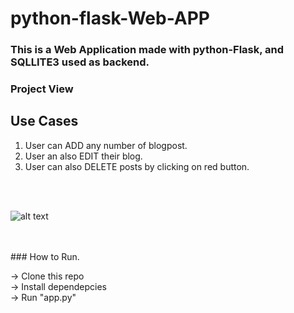 # python-flask-Web-APP

### This is a Web Application made with python-Flask, and SQLLITE3 used as backend.

### Project View

## Use Cases
1. User can ADD any number of blogpost.
2. User an also EDIT their blog.
3. User can also DELETE posts by clicking on red button.

<br>
<br>

![alt text](https://github.com/kavyanshpandey/python-flask-blog/blob/master/pic1.png)

<br>
<br>
### How to Run.

  -> Clone this repo  
  -> Install dependepcies  
  -> Run "app.py"


<br>
<br>

